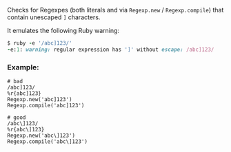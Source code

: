 Checks for Regexpes (both literals and via `Regexp.new` / `Regexp.compile`)
that contain unescaped `]` characters.

It emulates the following Ruby warning:

```ruby
$ ruby -e '/abc]123/'
-e:1: warning: regular expression has ']' without escape: /abc]123/
```

### Example:
    # bad
    /abc]123/
    %r{abc]123}
    Regexp.new('abc]123')
    Regexp.compile('abc]123')

    # good
    /abc\]123/
    %r{abc\]123}
    Regexp.new('abc\]123')
    Regexp.compile('abc\]123')
